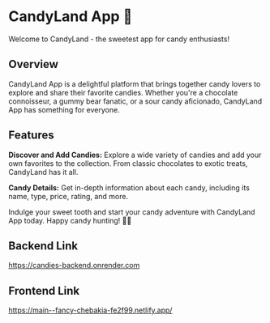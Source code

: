 # CandyLand App 🍫

Welcome to CandyLand - the sweetest app for candy enthusiasts!

## Overview

CandyLand App is a delightful platform that brings together candy lovers to explore and share their favorite candies. Whether you're a chocolate connoisseur, a gummy bear fanatic, or a sour candy aficionado, CandyLand App has something for everyone.

## Features

**Discover and Add Candies:** Explore a wide variety of candies and add your own favorites to the collection. From classic chocolates to exotic treats, CandyLand has it all.

**Candy Details:** Get in-depth information about each candy, including its name, type, price, rating, and more.

Indulge your sweet tooth and start your candy adventure with CandyLand App today. Happy candy hunting! :candy::lollipop:

## Backend Link

https://candies-backend.onrender.com

## Frontend Link

https://main--fancy-chebakia-fe2f99.netlify.app/
